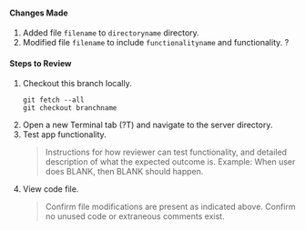 #### Changes Made
1. Added file `filename` to `directoryname` directory.
1. Modified file `filename` to include `functionalityname` and functionality.
?
#### Steps to Review
1. Checkout this branch locally.
    ```
    git fetch --all
    git checkout branchname
    ```
2. Open a new Terminal tab (?T) and navigate to the server directory.
3. Test app functionality.
    > Instructions for how reviewer can test functionality, and detailed description of what the expected outcome is.
    > Example: When user does BLANK, then BLANK should happen.
4. View code file.
    > Confirm file modifications are present as indicated above.
    > Confirm no unused code or extraneous comments exist.